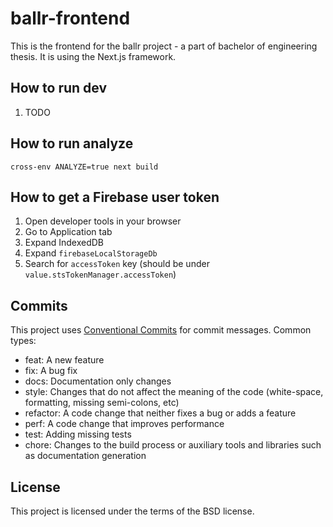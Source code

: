 # ballr-frontend

This is the frontend for the ballr project - a part of bachelor of engineering thesis. It is using the Next.js framework.

## How to run dev
1. TODO

## How to run analyze
`cross-env ANALYZE=true next build`

## How to get a Firebase user token
1. Open developer tools in your browser
2. Go to Application tab
3. Expand IndexedDB
4. Expand `firebaseLocalStorageDb`
5. Search for `accessToken` key (should be under `value.stsTokenManager.accessToken`)

## Commits
This project uses [Conventional Commits](https://www.conventionalcommits.org/en/v1.0.0/) for commit messages.
Common types:
* feat: A new feature
* fix: A bug fix
* docs: Documentation only changes
* style: Changes that do not affect the meaning of the code (white-space, formatting, missing semi-colons, etc)
* refactor: A code change that neither fixes a bug or adds a feature
* perf: A code change that improves performance
* test: Adding missing tests
* chore: Changes to the build process or auxiliary tools and libraries such as documentation generation

## License

This project is licensed under the terms of the BSD license.
